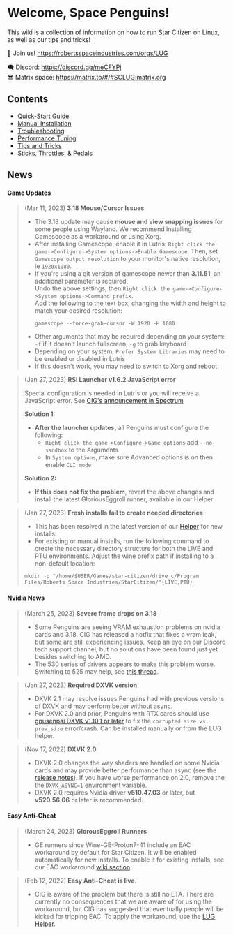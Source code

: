 # Welcome, Space Penguins!

This wiki is a collection of information on how to run Star Citizen on Linux, as well as our tips and tricks!

🐧 Join us! https://robertsspaceindustries.com/orgs/LUG  

🗨 Discord: https://discord.gg/meCFYPj  
😎 Matrix space: https://matrix.to/#/#SCLUG:matrix.org  

## Contents
* [Quick-Start Guide](Quick-Start-Guide)
* [Manual Installation](Manual-Installation)
* [Troubleshooting](Troubleshooting)
* [Performance Tuning](Performance-Tuning)
* [Tips and Tricks](Tips-and-Tricks)
* [Sticks, Throttles, & Pedals](Sticks,-Throttles,-&-Pedals)

## News

#### Game Updates

> (Mar 11, 2023) **3.18 Mouse/Cursor Issues**  
> - The 3.18 update may cause **mouse and view snapping issues** for some people using Wayland. We recommend installing Gamescope as a workaround or using Xorg.
> - After installing Gamescope, enable it in Lutris: `Right click the game->Configure->System options->Enable Gamescope`. Then, set `Gamescope output resolution` to your monitor's native resolution, ie `1920x1080`.
> - If you're using a git version of gamescope newer than **3.11.51**, an additional parameter is required.  
>   Undo the above settings, then `Right click the game->Configure->System options->Command prefix`.  
>   Add the following to the text box, changing the width and height to match your desired resolution:
>   ```
>   gamescope --force-grab-cursor -W 1920 -H 1080
>   ```
> - Other arguments that may be required depending on your system: `-f` if it doesn't launch fullscreen, `-g` to grab keyboard
> - Depending on your system, `Prefer System Libraries` may need to be enabled or disabled in Lutris
> - If this doesn't work, you may need to switch to Xorg and reboot.

> (Jan 27, 2023) **RSI Launcher v1.6.2 JavaScript error**  
>
> Special configuration is needed in Lutris or you will receive a JavaScript error. See [CIG's announcement in Spectrum](https://robertsspaceindustries.com/spectrum/community/SC/forum/1/thread/upcoming-launcher-update-for-linux-users/5693728  )
>
> **Solution 1:**
> - **After the launcher updates,** all Penguins must configure the following:
>   - `Right click the game->Configure->Game options` add `--no-sandbox` to the Arguments
>   - In `System options`, make sure Advanced options is on then enable `CLI mode`
>
> **Solution 2:**
> - **If this does not fix the problem**, revert the above changes and install the latest GloriousEggroll runner, available in our Helper

> (Jan 27, 2023) **Fresh installs fail to create needed directories**
> - This has been resolved in the latest version of our [Helper](https://github.com/starcitizen-lug/lug-helper/releases) for new installs.
> - For existing or manual installs, run the following command to create the necessary directory structure for both the LIVE and PTU environments. Adjust the wine prefix path if installing to a non-default location:  
> ```
> mkdir -p "/home/$USER/Games/star-citizen/drive_c/Program Files/Roberts Space Industries/StarCitizen/"{LIVE,PTU}
> ```


#### Nvidia News

> (March 25, 2023) **Severe frame drops on 3.18**
> - Some Penguins are seeing VRAM exhaustion problems on nvidia cards and 3.18. CIG has released a hotfix that fixes a vram leak, but some are still experiencing issues. Keep an eye on our Discord tech support channel, but no solutions have been found just yet besides switching to AMD.
> - The 530 series of drivers appears to make this problem worse. Switching to 525 may help, see [this thread](https://forums.developer.nvidia.com/t/vram-allocation-issues/239678).

> (Jan 27, 2023) **Required DXVK version**
> - DXVK 2.1 may resolve issues Penguins had with previous versions of DXVK and may perform better without async.
> - For DXVK 2.0 and prior, Penguins with RTX cards should use [gnusenpai DXVK v1.10.1 or later](https://github.com/gnusenpai/dxvk/releases) to fix the `corrupted size vs. prev_size` error/crash. Can be installed manually or from the LUG helper.

> (Nov 17, 2022) **DXVK 2.0**
> - DXVK 2.0 changes the way shaders are handled on some Nvidia cards and may provide better performance than async (see the [release notes](https://github.com/doitsujin/dxvk/releases/tag/v2.0)). If you have worse performance on 2.0, remove the the `DXVK_ASYNC=1` environment variable.
> - DXVK 2.0 requires Nvidia driver **v510.47.03** or later, but **v520.56.06** or later is recommended.


#### Easy Anti-Cheat

> (March 24, 2023) **GlorousEggroll Runners**
> - GE runners since Wine-GE-Proton7-41 include an EAC workaround by default for Star Citizen. It will be enabled automatically for new installs. To enable it for existing installs, see our EAC workaround [wiki section](Tips-and-Tricks#easy-anti-cheat-workaround).

> (Feb 12, 2022) **Easy Anti-Cheat is live.**
> - CIG is aware of the problem but there is still no ETA. There are currently no consequences that we are aware of for using the workaround, but CIG has suggested that eventually people will be kicked for tripping EAC. To apply the workaround, use the [LUG Helper](https://github.com/starcitizen-lug/lug-helper).
